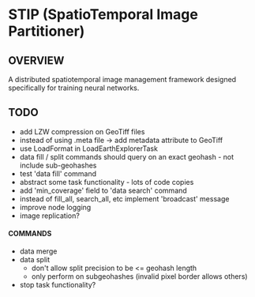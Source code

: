 # STIP (SpatioTemporal Image Partitioner)
## OVERVIEW
A distributed spatiotemporal image management framework designed specifically for training neural networks.

## TODO
- add LZW compression on GeoTiff files
- instead of using .meta file -> add metadata attribute to GeoTiff
- use LoadFormat in LoadEarthExplorerTask
- data fill / split commands should query on an exact geohash - not include sub-geohashes
- test 'data fill' command
- abstract some task functionality - lots of code copies
- add 'min_coverage' field to 'data search' command
- instead of fill_all, search_all, etc implement 'broadcast' message
- improve node logging
- image replication?
#### COMMANDS 
- data merge
- data split
    - don't allow split precision to be <= geohash length
    - only perform on subgeohashes (invalid pixel border allows others)
- stop task functionality?

